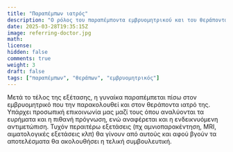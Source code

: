 ```yaml
---
title: "Παραπέμπων ιατρός"
description: "Ο ρόλος του παραπέμποντα εμβρυομητρικού και του θεράποντα ιατρού"
date: 2025-03-28T19:35:15Z
image: referring-doctor.jpg
math: 
license: 
hidden: false
comments: true
weight: 3
draft: false
tags: ["παραπέμπων", "θεράπων", "εμβρυομητρικός"]
---
```


Μετά το τέλος της εξέτασης, η γυναίκα παραπέμπεται πίσω στον εμβρυομητρικό που την παρακολουθεί και στον θεράποντα ιατρό της. Υπάρχει προσωπική επικοινωνία μας μαζί τους όπου αναλύονται τα ευρήματα και η πιθανή πρόγνωση, ενώ αναφέρεται και η ενδεικνυόμενη αντιμετώπιση. Τυχόν περαιτέρω εξετάσεις (πχ αμνιοπαρακέντηση, MRI, αιματολογικές εξετάσεις κλπ) θα γίνουν από αυτούς και αφού βγούν τα αποτελέσματα θα ακολουθήσει η τελική συμβουλευτική.